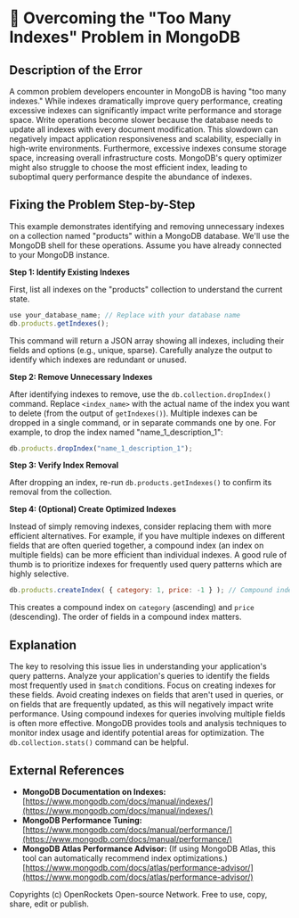 # 🐞 Overcoming the "Too Many Indexes" Problem in MongoDB


## Description of the Error

A common problem developers encounter in MongoDB is having "too many indexes." While indexes dramatically improve query performance, creating excessive indexes can significantly impact write performance and storage space.  Write operations become slower because the database needs to update all indexes with every document modification.  This slowdown can negatively impact application responsiveness and scalability, especially in high-write environments.  Furthermore, excessive indexes consume storage space, increasing overall infrastructure costs.  MongoDB's query optimizer might also struggle to choose the most efficient index, leading to suboptimal query performance despite the abundance of indexes.

## Fixing the Problem Step-by-Step

This example demonstrates identifying and removing unnecessary indexes on a collection named "products" within a MongoDB database.  We'll use the MongoDB shell for these operations.  Assume you have already connected to your MongoDB instance.

**Step 1: Identify Existing Indexes**

First, list all indexes on the "products" collection to understand the current state.

```javascript
use your_database_name; // Replace with your database name
db.products.getIndexes();
```

This command will return a JSON array showing all indexes, including their fields and options (e.g., unique, sparse).  Carefully analyze the output to identify which indexes are redundant or unused.

**Step 2: Remove Unnecessary Indexes**

After identifying indexes to remove, use the `db.collection.dropIndex()` command.  Replace `<index_name>` with the actual name of the index you want to delete (from the output of `getIndexes()`).  Multiple indexes can be dropped in a single command, or in separate commands one by one.  For example, to drop the index named "name_1_description_1":

```javascript
db.products.dropIndex("name_1_description_1");
```

**Step 3: Verify Index Removal**

After dropping an index, re-run `db.products.getIndexes()` to confirm its removal from the collection.


**Step 4: (Optional) Create Optimized Indexes**

Instead of simply removing indexes, consider replacing them with more efficient alternatives.  For example, if you have multiple indexes on different fields that are often queried together, a compound index (an index on multiple fields) can be more efficient than individual indexes.   A good rule of thumb is to prioritize indexes for frequently used query patterns which are highly selective.

```javascript
db.products.createIndex( { category: 1, price: -1 } ); // Compound index example
```

This creates a compound index on `category` (ascending) and `price` (descending). The order of fields in a compound index matters.


## Explanation

The key to resolving this issue lies in understanding your application's query patterns.  Analyze your application's queries to identify the fields most frequently used in `$match` conditions.  Focus on creating indexes for these fields.   Avoid creating indexes on fields that aren't used in queries, or on fields that are frequently updated, as this will negatively impact write performance.  Using compound indexes for queries involving multiple fields is often more effective. MongoDB provides tools and analysis techniques to monitor index usage and identify potential areas for optimization. The `db.collection.stats()` command can be helpful.

## External References

* **MongoDB Documentation on Indexes:** [https://www.mongodb.com/docs/manual/indexes/](https://www.mongodb.com/docs/manual/indexes/)
* **MongoDB Performance Tuning:** [https://www.mongodb.com/docs/manual/performance/](https://www.mongodb.com/docs/manual/performance/)
* **MongoDB Atlas Performance Advisor:** (If using MongoDB Atlas, this tool can automatically recommend index optimizations.)  [https://www.mongodb.com/docs/atlas/performance-advisor/](https://www.mongodb.com/docs/atlas/performance-advisor/)



Copyrights (c) OpenRockets Open-source Network. Free to use, copy, share, edit or publish.

